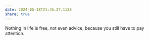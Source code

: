```yaml
---
date: 2024-05-18T21:46:27.112Z
share: true
---
```

Nothing in life is free, not even advice, because you still have to pay attention.